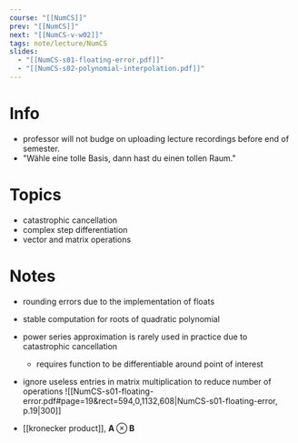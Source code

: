 ```yaml
---
course: "[[NumCS]]"
prev: "[[NumCS]]"
next: "[[NumCS-v-w02]]"
tags: note/lecture/NumCS
slides:
  - "[[NumCS-s01-floating-error.pdf]]"
  - "[[NumCS-s02-polynomial-interpolation.pdf]]"
---
```



# Info
- professor will not budge on uploading lecture recordings before end of semester.
- "Wähle eine tolle Basis, dann hast du einen tollen Raum."

# Topics
- catastrophic cancellation
- complex step differentiation
- vector and matrix operations


# Notes
- rounding errors due to the implementation of floats
- stable computation for roots of quadratic polynomial
- power series approximation is rarely used in practice due to catastrophic cancellation
	- requires function to be differentiable around point of interest

- ignore useless entries in matrix multiplication to reduce number of operations
![[NumCS-s01-floating-error.pdf#page=19&rect=594,0,1132,608|NumCS-s01-floating-error, p.19|300]]
- [[kronecker product]], $\mathbf{A} \otimes \mathbf{B}$